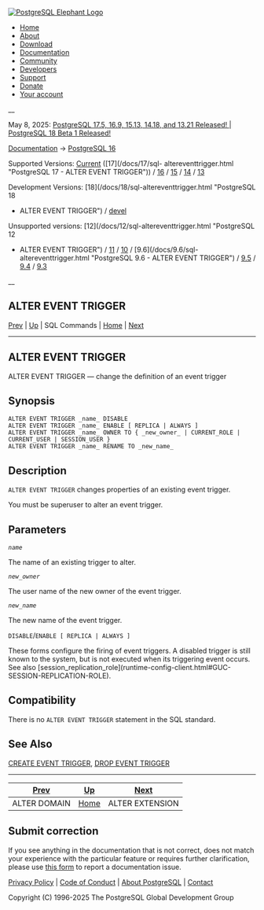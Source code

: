 [ ![PostgreSQL Elephant Logo](/media/img/about/press/elephant.png) ](/)

  * [Home](/ "Home")
  * [About](/about/ "About")
  * [Download](/download/ "Download")
  * [Documentation](/docs/ "Documentation")
  * [Community](/community/ "Community")
  * [Developers](/developer/ "Developers")
  * [Support](/support/ "Support")
  * [Donate](/about/donate/ "Donate")
  * [Your account](/account/ "Your account")

__

May 8, 2025: [ PostgreSQL 17.5, 16.9, 15.13, 14.18, and 13.21 Released! ](/about/news/postgresql-175-169-1513-1418-and-1321-released-3072/) | [ PostgreSQL 18 Beta 1 Released! ](/about/news/postgresql-18-beta-1-released-3070/)

[Documentation](/docs/ "Documentation") -> [PostgreSQL
16](/docs/16/index.html)

Supported Versions: [Current](/docs/current/sql-altereventtrigger.html
"PostgreSQL 17 - ALTER EVENT TRIGGER") ([17](/docs/17/sql-
altereventtrigger.html "PostgreSQL 17 - ALTER EVENT TRIGGER")) /
[16](/docs/16/sql-altereventtrigger.html "PostgreSQL 16 - ALTER EVENT
TRIGGER") / [15](/docs/15/sql-altereventtrigger.html "PostgreSQL 15 - ALTER
EVENT TRIGGER") / [14](/docs/14/sql-altereventtrigger.html "PostgreSQL 14 -
ALTER EVENT TRIGGER") / [13](/docs/13/sql-altereventtrigger.html "PostgreSQL
13 - ALTER EVENT TRIGGER")

Development Versions: [18](/docs/18/sql-altereventtrigger.html "PostgreSQL 18
- ALTER EVENT TRIGGER") / [devel](/docs/devel/sql-altereventtrigger.html
"PostgreSQL devel - ALTER EVENT TRIGGER")

Unsupported versions: [12](/docs/12/sql-altereventtrigger.html "PostgreSQL 12
- ALTER EVENT TRIGGER") / [11](/docs/11/sql-altereventtrigger.html "PostgreSQL
11 - ALTER EVENT TRIGGER") / [10](/docs/10/sql-altereventtrigger.html
"PostgreSQL 10 - ALTER EVENT TRIGGER") / [9.6](/docs/9.6/sql-
altereventtrigger.html "PostgreSQL 9.6 - ALTER EVENT TRIGGER") /
[9.5](/docs/9.5/sql-altereventtrigger.html "PostgreSQL 9.5 - ALTER EVENT
TRIGGER") / [9.4](/docs/9.4/sql-altereventtrigger.html "PostgreSQL 9.4 - ALTER
EVENT TRIGGER") / [9.3](/docs/9.3/sql-altereventtrigger.html "PostgreSQL 9.3 -
ALTER EVENT TRIGGER")

__

ALTER EVENT TRIGGER  
---  
[Prev](sql-alterdomain.html "ALTER DOMAIN")  | [Up](sql-commands.html "SQL Commands") | SQL Commands | [Home](index.html "PostgreSQL 16.9 Documentation") |  [Next](sql-alterextension.html "ALTER EXTENSION")  
  
* * *

## ALTER EVENT TRIGGER

ALTER EVENT TRIGGER — change the definition of an event trigger

## Synopsis

    
    
    ALTER EVENT TRIGGER _name_ DISABLE
    ALTER EVENT TRIGGER _name_ ENABLE [ REPLICA | ALWAYS ]
    ALTER EVENT TRIGGER _name_ OWNER TO { _new_owner_ | CURRENT_ROLE | CURRENT_USER | SESSION_USER }
    ALTER EVENT TRIGGER _name_ RENAME TO _new_name_
    

## Description

`ALTER EVENT TRIGGER` changes properties of an existing event trigger.

You must be superuser to alter an event trigger.

## Parameters

_`name`_

    

The name of an existing trigger to alter.

_`new_owner`_

    

The user name of the new owner of the event trigger.

_`new_name`_

    

The new name of the event trigger.

`DISABLE`/`ENABLE [ REPLICA | ALWAYS ]`
    

These forms configure the firing of event triggers. A disabled trigger is
still known to the system, but is not executed when its triggering event
occurs. See also [session_replication_role](runtime-config-client.html#GUC-
SESSION-REPLICATION-ROLE).

## Compatibility

There is no `ALTER EVENT TRIGGER` statement in the SQL standard.

## See Also

[CREATE EVENT TRIGGER](sql-createeventtrigger.html "CREATE EVENT TRIGGER"),
[DROP EVENT TRIGGER](sql-dropeventtrigger.html "DROP EVENT TRIGGER")

* * *

[Prev](sql-alterdomain.html "ALTER DOMAIN")  | [Up](sql-commands.html "SQL Commands") |  [Next](sql-alterextension.html "ALTER EXTENSION")  
---|---|---  
ALTER DOMAIN  | [Home](index.html "PostgreSQL 16.9 Documentation") |  ALTER EXTENSION  
  
## Submit correction

If you see anything in the documentation that is not correct, does not match
your experience with the particular feature or requires further clarification,
please use [this form](/account/comments/new/16/sql-altereventtrigger.html/)
to report a documentation issue.

[Privacy Policy](/about/privacypolicy) | [Code of Conduct](/about/policies/coc/) | [About PostgreSQL](/about/) | [Contact](/about/contact/)  

Copyright (C) 1996-2025 The PostgreSQL Global Development Group

